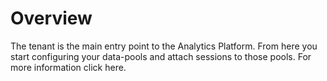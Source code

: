 # Overview

The tenant is the main entry point to the Analytics Platform. From here you start configuring your data-pools and attach sessions to those pools.
For more information click here.
